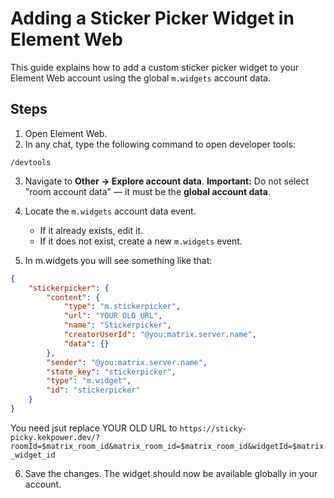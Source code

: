 # Adding a Sticker Picker Widget in Element Web

This guide explains how to add a custom sticker picker widget to your Element Web account using the global `m.widgets` account data.

## Steps

1. Open Element Web.
2. In any chat, type the following command to open developer tools:

```
/devtools
```

3. Navigate to **Other -> Explore account data**.
   **Important:** Do not select "room account data" — it must be the **global account data**.

4. Locate the `m.widgets` account data event.

   * If it already exists, edit it.
   * If it does not exist, create a new `m.widgets` event.

5. In m.widgets you will see something like that:

```json
{
    "stickerpicker": {
        "content": {
            "type": "m.stickerpicker",
            "url": "YOUR OLD URL",
            "name": "Stickerpicker",
            "creatorUserId": "@you:matrix.server.name",
            "data": {}
        },
        "sender": "@you:matrix.server.name",
        "state_key": "stickerpicker",
        "type": "m.widget",
        "id": "stickerpicker"
    }
}
```
You need jsut replace YOUR OLD URL to
`https://sticky-picky.kekpower.dev/?roomId=$matrix_room_id&matrix_room_id=$matrix_room_id&widgetId=$matrix_widget_id`

6. Save the changes. The widget should now be available globally in your account.
